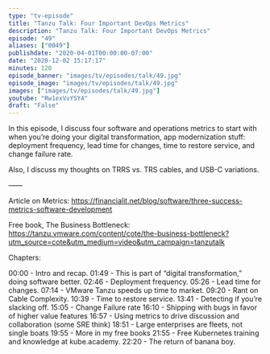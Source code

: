 ```yaml
---
type: "tv-episode"
title: "Tanzu Talk: Four Important DevOps Metrics"
description: "Tanzu Talk: Four Important DevOps Metrics"
episode: "49"
aliases: ["0049"]
publishdate: "2020-04-01T00:00:00-07:00"
date: "2020-12-02 15:17:17"
minutes: 120
episode_banner: "images/tv/episodes/talk/49.jpg"
episode_image: "images/tv/episodes/talk/49.jpg"
images: ["images/tv/episodes/talk/49.jpg"]
youtube: "Rw1exVvYSY4"
draft: "False"
---
```


In this episode, I discuss four software and operations metrics to start with when you’re doing your digital transformation, app modernization stuff: deployment frequency, lead time for changes, time to restore service, and change failure rate. 

Also, I discuss my thoughts on TRRS vs. TRS cables, and USB-C variations.


——

Article on Metrics: https://financialit.net/blog/software/three-success-metrics-software-development

Free book, The Business Bottleneck: https://tanzu.vmware.com/content/cote/the-business-bottleneck?utm_source=cote&utm_medium=video&utm_campaign=tanzutalk

Chapters:

00:00 - Intro and recap.
01:49 - This is part of “digital transformation,” doing software better.
02:46 - Deployment frequency.
05:26 - Lead time for changes.
07:14 - VMware Tanzu speeds up time to market.
09:20 - Rant on Cable Complexity.
10:39 - Time to restore service. 
13:41 - Detecting if you’re slacking off.
15:05 - Change Failure rate
16:10 - Shipping with bugs in favor of higher value features
16:57 - Using metrics to drive discussion and collaboration (some SRE think) 
18:51 - Large enterprises are fleets, not single boats
19:55 - More in my free books
21:55 - Free Kubernetes training and knowledge at kube.academy.
22:20 - The return of banana boy.
